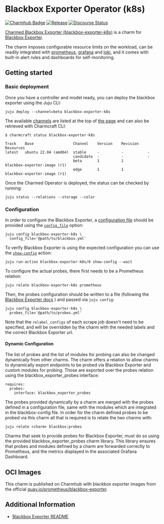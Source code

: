 # Blackbox Exporter Operator (k8s)
[![Charmhub Badge](https://charmhub.io/blackbox-exporter-k8s/badge.svg)](https://charmhub.io/blackbox-exporter-k8s)
[![Release](https://github.com/canonical/blackbox-exporter-k8s-operator/actions/workflows/release.yaml/badge.svg)](https://github.com/canonical/blackbox-exporter-k8s-operator/actions/workflows/release.yaml)
[![Discourse Status](https://img.shields.io/discourse/status?server=https%3A%2F%2Fdiscourse.charmhub.io&style=flat&label=CharmHub%20Discourse)](https://discourse.charmhub.io)

[Charmed Blackbox Exporter (blackbox-exporter-k8s)][Blackbox Exporter operator] is a charm for
[Blackbox Exporter].

The charm imposes configurable resource limits on the workload, can be readily
integrated with [prometheus][Prometheus operator], [grafana][Grafana operator]
and [loki][Loki operator], and it comes with built-in alert rules and dashboards for
self-monitoring.

[Blackbox Exporter]: https://github.com/prometheus/blackbox_exporter
[Grafana operator]: https://charmhub.io/grafana-k8s
[Loki operator]: https://charmhub.io/loki-k8s
[Prometheus operator]: https://charmhub.io/prometheus-k8s
[Blackbox Exporter operator]: https://charmhub.io/blackbox-exporter-k8s


## Getting started

### Basic deployment

Once you have a controller and model ready, you can deploy the blackbox exporter
using the Juju CLI:

```shell
juju deploy --channel=beta blackbox-exporter-k8s
```

The available [channels](https://snapcraft.io/docs/channels) are listed at the top
of [the page](https://charmhub.io/blackbox-exporter-k8s) and can also be retrieved with
Charmcraft CLI:

```shell
$ charmcraft status blackbox-exporter-k8s

Track    Base                  Channel    Version    Revision    Resources
latest   ubuntu 22.04 (amd64)  stable     -          -           -
                               candidate  -          -           -
                               beta       1          1           blackbox-exporter-image (r1)
                               edge       1          1           blackbox-exporter-image (r1)
```

Once the Charmed Operator is deployed, the status can be checked by running:

```shell
juju status --relations --storage --color
```


### Configuration

In order to configure the Blackbox Exporter, a [configuration file](https://github.com/prometheus/blackbox_exporter/blob/master/CONFIGURATION.md)
should be provided using the
[`config_file`](https://charmhub.io/blackbox-exporter-k8s/configure#config_file) option:

```shell
juju config blackbox-exporter-k8s \
  config_file='@path/to/blackbox.yml'
```

To verify Blackbox Exporter is using the expected configuration you can use the
[`show-config`](https://charmhub.io/blackbox-exporter-k8s/actions#show-config) action:

```shell
juju run-action blackbox-exporter-k8s/0 show-config --wait
```

To configure the actual probes, there first needs to be a Prometheus relation:

```shell
juju relate blackbox-exporter-k8s prometheus
```

Then, the probes configuration should be written to a file (following the 
[Blackbox Exporter docs](https://github.com/prometheus/blackbox_exporter#prometheus-configuration)
) and passed via `juju config`:

```shell
juju config blackbox-exporter-k8s \
  probes_file='@path/to/probes.yml'
```

Note that the `relabel_configs` of each scrape job doesn't need to be specified, and will be
overridden by the charm with the needed labels and the correct Blackbox Exporter url.

#### Dynamic Configuration

The list of probes and the list of modules for probing can also be changed dynamically from other charms.
The charm offers a relation to allow charms to dynamically export endpoints to be probed via Blackbox Exporter and custom modules for probing. Those are exported over the probes relation using the blackbox_exporter_probes interface:

```shell
requires:
  probes:
    interface: blackbox_exporter_probes
```

The probes provided dynamically by a charm are merged with the probes defined in a configuration file, same with the modules which are integrated in the blackbox-config file.
In order for the charm defined probes to be probed via this charm all that is required is to relate the two charms with:

```shell
juju relate <charm> blackbox:probes
```

Charms that seek to provide probes for Blackbox Exporter, must do so using the provided blackbox_exporter_probes charm library. This library ensures that probes and modules defined by a charm are forwarded correctly to Prometheus, and the metrics displayed in the associated Grafana Dashboard.

## OCI Images
This charm is published on Charmhub with blackbox exporter images from
the official [quay.io/prometheus/blackbox-exporter].

[quay.io/prometheus/blackbox-exporter]: https://quay.io/repository/prometheus/blackbox-exporter?tab=tags

## Additional Information
- [Blackbox Exporter README](https://github.com/prometheus/blackbox-exporter)
